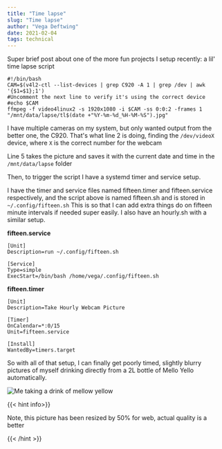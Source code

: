 ```yaml
---
title: "Time lapse"
slug: "Time lapse"
author: "Vega Deftwing"
date: 2021-02-04
tags: technical
---
```


Super brief post about one of the more fun projects I setup recently: a lil' time lapse script

```
#!/bin/bash
CAM=$(v4l2-ctl --list-devices | grep C920 -A 1 | grep /dev | awk '{$1=$1};1')
#Uncomment the next line to verify it's using the correct device
#echo $CAM
ffmpeg -f video4linux2 -s 1920x1080 -i $CAM -ss 0:0:2 -frames 1 "/mnt/data/lapse/tl$(date +"%Y-%m-%d_%H-%M-%S").jpg"
```

I have multiple cameras on my system, but only wanted output from the better one, the C920. That's what line 2 is doing, finding the `/dev/videoX` device, where `X` is the correct number for the webcam

Line 5 takes the picture and saves it with the current date and time in the `/mnt/data/lapse` folder

Then, to trigger the script I have a systemd timer and service setup.

I have the timer and service files named fifteen.timer and fifteen.service respectively, and the script above is named fifteen.sh and is stored in `~/.config/fifteen.sh` This is so that I can add extra things do on fifteen minute intervals if needed super easily. I also have an hourly.sh with a similar setup.

**fifteen.service**

```
[Unit]
Description=run ~/.config/fifteen.sh

[Service]
Type=simple
ExecStart=/bin/bash /home/vega/.config/fifteen.sh
```

**fifteen.timer**

```
[Unit]
Description=Take Hourly Webcam Picture

[Timer]
OnCalendar=*:0/15
Unit=fifteen.service

[Install]
WantedBy=timers.target
```



So with all of that setup, I can finally get poorly timed, slightly blurry pictures of myself drinking directly from a 2L bottle of Mello Yello automatically.

![Me taking a drink of mellow yellow](/nonfree/blog/tl2021-02-03_19-15-17.jpg)

{{< hint info>}}

Note, this picture has been resized by 50% for web, actual quality is a better

{{< /hint >}}
